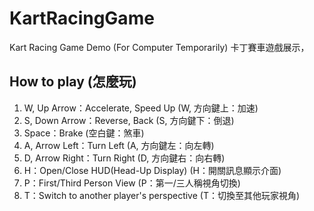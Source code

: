 # KartRacingGame
 Kart Racing Game Demo (For Computer Temporarily)
 卡丁賽車遊戲展示，

## How to play (怎麼玩)
1. W, Up Arrow：Accelerate, Speed Up (W, 方向鍵上：加速)
1. S, Down Arrow：Reverse, Back (S, 方向鍵下：倒退)
1. Space：Brake (空白鍵：煞車)
1. A, Arrow Left：Turn Left (A, 方向鍵左：向左轉)
1. D, Arrow Right：Turn Right (D, 方向鍵右：向右轉)
1. H：Open/Close HUD(Head-Up Display) (H：開關訊息顯示介面)
1. P：First/Third Person View (P：第一/三人稱視角切換)
1. T：Switch to another player's perspective (T：切換至其他玩家視角)
